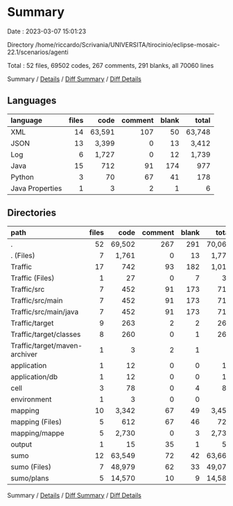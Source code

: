 # Summary

Date : 2023-03-07 15:01:23

Directory /home/riccardo/Scrivania/UNIVERSITA/tirocinio/eclipse-mosaic-22.1/scenarios/agenti

Total : 52 files,  69502 codes, 267 comments, 291 blanks, all 70060 lines

Summary / [Details](details.md) / [Diff Summary](diff.md) / [Diff Details](diff-details.md)

## Languages
| language | files | code | comment | blank | total |
| :--- | ---: | ---: | ---: | ---: | ---: |
| XML | 14 | 63,591 | 107 | 50 | 63,748 |
| JSON | 13 | 3,399 | 0 | 13 | 3,412 |
| Log | 6 | 1,727 | 0 | 12 | 1,739 |
| Java | 15 | 712 | 91 | 174 | 977 |
| Python | 3 | 70 | 67 | 41 | 178 |
| Java Properties | 1 | 3 | 2 | 1 | 6 |

## Directories
| path | files | code | comment | blank | total |
| :--- | ---: | ---: | ---: | ---: | ---: |
| . | 52 | 69,502 | 267 | 291 | 70,060 |
| . (Files) | 7 | 1,761 | 0 | 13 | 1,774 |
| Traffic | 17 | 742 | 93 | 182 | 1,017 |
| Traffic (Files) | 1 | 27 | 0 | 7 | 34 |
| Traffic/src | 7 | 452 | 91 | 173 | 716 |
| Traffic/src/main | 7 | 452 | 91 | 173 | 716 |
| Traffic/src/main/java | 7 | 452 | 91 | 173 | 716 |
| Traffic/target | 9 | 263 | 2 | 2 | 267 |
| Traffic/target/classes | 8 | 260 | 0 | 1 | 261 |
| Traffic/target/maven-archiver | 1 | 3 | 2 | 1 | 6 |
| application | 1 | 12 | 0 | 0 | 12 |
| application/db | 1 | 12 | 0 | 0 | 12 |
| cell | 3 | 78 | 0 | 4 | 82 |
| environment | 1 | 3 | 0 | 0 | 3 |
| mapping | 10 | 3,342 | 67 | 49 | 3,458 |
| mapping (Files) | 5 | 612 | 67 | 46 | 725 |
| mapping/mappe | 5 | 2,730 | 0 | 3 | 2,733 |
| output | 1 | 15 | 35 | 1 | 51 |
| sumo | 12 | 63,549 | 72 | 42 | 63,663 |
| sumo (Files) | 7 | 48,979 | 62 | 33 | 49,074 |
| sumo/plans | 5 | 14,570 | 10 | 9 | 14,589 |

Summary / [Details](details.md) / [Diff Summary](diff.md) / [Diff Details](diff-details.md)